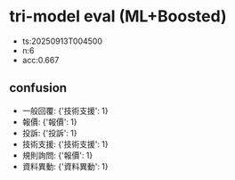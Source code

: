 # tri-model eval (ML+Boosted)
- ts:20250913T004500
- n:6
- acc:0.667

## confusion
- 一般回覆: {'技術支援': 1}
- 報價: {'報價': 1}
- 投訴: {'投訴': 1}
- 技術支援: {'技術支援': 1}
- 規則詢問: {'報價': 1}
- 資料異動: {'資料異動': 1}